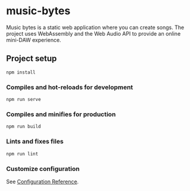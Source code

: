 # music-bytes
Music bytes is a static web application where you can create songs. 
The project uses WebAssembly and the Web Audio API to provide an online mini-DAW experience. 

## Project setup
```
npm install
```

### Compiles and hot-reloads for development
```
npm run serve
```

### Compiles and minifies for production
```
npm run build
```

### Lints and fixes files
```
npm run lint
```

### Customize configuration
See [Configuration Reference](https://cli.vuejs.org/config/).
